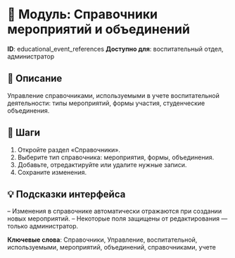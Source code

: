 # 📘 Модуль: Справочники мероприятий и объединений
**ID**: educational_event_references
**Доступно для**: воспитательный отдел, администратор

## 📝 Описание
Управление справочниками, используемыми в учете воспитательной деятельности: типы мероприятий, формы участия, студенческие объединения.

## 🩜 Шаги
1. Откройте раздел «Справочники».
2. Выберите тип справочника: мероприятия, формы, объединения.
3. Добавьте, отредактируйте или удалите нужные записи.
4. Сохраните изменения.

## 💡 Подсказки интерфейса
– Изменения в справочнике автоматически отражаются при создании новых мероприятий.
– Некоторые поля защищены от редактирования — только администратор.

**Ключевые слова**: Справочники, Управление, воспитательной, используемыми, мероприятий, объединений, справочниками, учете
